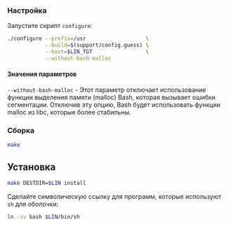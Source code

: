 <package-info :package="package" showsbu></package-info>

<script>
		new Vue({
		el: '#main',
		data: { package: {} },
		mounted: function () {
				this.getPackage('bash');
		},
		methods: {
			getPackage: function(name) {
					getPackage(name)
					.then(response => this.package = response);
			},
		}
  })
</script>

### Настройка

Запустите скрипт `configure`:

```bash
./configure --prefix=/usr                   \
            --build=$(support/config.guess) \
            --host=$LIN_TGT                 \
            --without-bash-malloc
```

#### Значения параметров

`--without-bash-malloc` - Этот параметр отключает использование функции выделения памяти (malloc) Bash, которая вызывает ошибки сегментации. Отключив эту опцию, Bash будет использовать функции malloc из libc, которые более стабильны.

### Сборка

```bash
make
```

## Установка

```bash
make DESTDIR=$LIN install
```

Сделайте символическую ссылку для программ, которые используют ``sh`` для оболочки:

```bash
ln -sv bash $LIN/bin/sh
```
